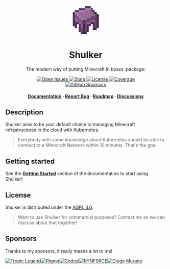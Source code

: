 <div align="center">
  <img src=".github/assets/logo.png" alt="logo" width="100" height="auto" />
  <h1>Shulker</h1>
  <p>The modern way of putting Minecraft in <i>boxes</i> :package:</p>
  
  <p>
    <a href="https://github.com/jeremylvln/Shulker/issues/">
      <img src="https://img.shields.io/github/issues/jeremylvln/Shulker?style=flat-square" alt="Open Issues" />
    </a>
    <a href="https://github.com/jeremylvln/Shulker/stargazers">
      <img src="https://img.shields.io/github/stars/jeremylvln/Shulker?style=flat-square" alt="Stars" />
    </a>
    <a href="https://github.com/jeremylvln/Shulker/blob/main/LICENSE">
      <img src="https://img.shields.io/github/license/jeremylvln/Shulker?style=flat-square" alt="License" />
    </a>
    <a href="https://app.codecov.io/github/jeremylvln/Shulker">
      <img src="https://img.shields.io/codecov/c/github/jeremylvln/Shulker?style=flat-square" alt="Coverage">
    </a>
    <br />
    <a href="https://github.com/sponsors/jeremylvln">
      <img src="https://img.shields.io/github/sponsors/jeremylvln?style=flat-square" alt="GitHub Sponsors" />
    </a>
  </p>
   
  <h4>
    <a href="https://shulker.jeremylvln.fr">Documentation</a>
    <span> · </span>
    <a href="https://github.com/jeremylvln/Shulker/issues">Report Bug</a>
    <span> · </span>
    <a href="https://github.com/users/jeremylvln/projects/2">Roadmap</a>
    <span> · </span>
    <a href="https://github.com/jeremylvln/Shulker/discussions">Discussions</a>
  </h4>
</div>

## Description

Shulker aims to be your default choice to managing Minecraft infrastructures
in the cloud with Kubernetes.

> Everybody with some knowledge about Kubernetes should be able to connect
> to a Minecraft Network within 10 minutes. That's the goal.

## Getting started

See the **[Getting Started](https://shulker.jeremylvln.fr/latest/guide/getting-started/prerequisites.html)**
section of the documentation to start using Shulker!

## License

Shulker is distributed under the [AGPL 3.0](LICENSE.txt).

> Want to use Shulker for commercial purposes? Contact me so we can discuss about
> that together!

## Sponsors

Thanks to my sponsors, it really means a lot to me!

<!-- sponsors --><a href="https://github.com/TropicLegend"><img src="https://github.com/TropicLegend.png" width="60px" alt="Tropic Legend" /></a><a href="https://github.com/Rigner"><img src="https://github.com/Rigner.png" width="60px" alt="Rigner" /></a><a href="https://github.com/TheCodedOne"><img src="https://github.com/TheCodedOne.png" width="60px" alt="Coded" /></a><a href="https://github.com/Rynf0rce"><img src="https://github.com/Rynf0rce.png" width="60px" alt="RYNF0RCE" /></a><a href="https://github.com/DiogoMurano"><img src="https://github.com/DiogoMurano.png" width="60px" alt="Diogo Murano" /></a><!-- sponsors -->
